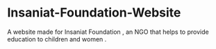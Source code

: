 # Insaniat-Foundation-Website
A website made for Insaniat Foundation , an NGO that helps to provide education to children and women .

